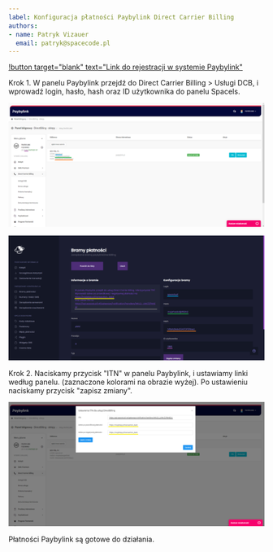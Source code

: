 ```yaml
---
label: Konfiguracja płatności Paybylink Direct Carrier Billing
authors:
- name: Patryk Vizauer
  email: patryk@spacecode.pl
---
```


[!button target="blank" text="Link do rejestracji w systemie Paybylink"](https://paybylink.pl/user/access/invite/763f94c341b8e5e76b0c2c972b1643f4/)

Krok 1. W panelu Paybylink przejdź do Direct Carrier Billing > Usługi DCB, i wprowadź login, hasło, hash oraz ID użytkownika do panelu SpaceIs.

![Konfiguracja paybylink](/static/payments/pbld1.png)

![Konfiguracja paybylink](/static/payments/pbld2.png)

Krok 2. Naciskamy przycisk "ITN" w panelu Paybylink, i ustawiamy linki według panelu. (zaznaczone kolorami na obrazie wyżej). Po ustawieniu naciskamy przycisk "zapisz zmiany".

![Konfiguracja paybylink](/static/payments/pbld3.png)

Płatności Paybylink są gotowe do działania.